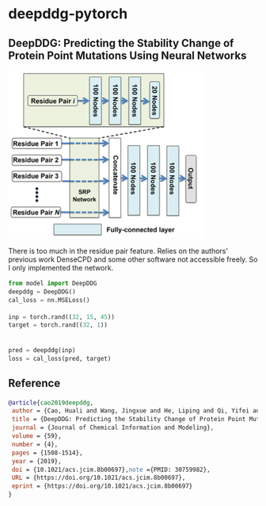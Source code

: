 # deepddg-pytorch

## DeepDDG: Predicting the Stability Change of Protein Point Mutations Using Neural Networks

![img](./net.png)

There is too much in the residue pair feature. Relies on the authors' previous work DenseCPD and some other software not accessible freely. So I only implemented the network.

```python
from model import DeepDDG
deepddg = DeepDDG()
cal_loss = nn.MSELoss()

inp = torch.rand((32, 15, 45))
target = torch.rand((32, 1))


pred = deepddg(inp)
loss = cal_loss(pred, target)
```

## Reference

```bibtex
@article{cao2019deepddg,
 author = {Cao, Huali and Wang, Jingxue and He, Liping and Qi, Yifei and Zhang, John Z.},
 title = {DeepDDG: Predicting the Stability Change of Protein Point Mutations Using Neural Networks},
 journal = {Journal of Chemical Information and Modeling},
 volume = {59},
 number = {4},
 pages = {1508-1514},
 year = {2019},
 doi = {10.1021/acs.jcim.8b00697},note ={PMID: 30759982},
 URL = {https://doi.org/10.1021/acs.jcim.8b00697},
 eprint = {https://doi.org/10.1021/acs.jcim.8b00697}
}
```
